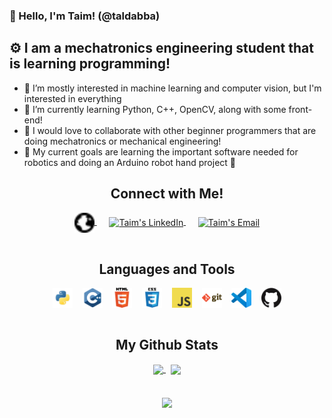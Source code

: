 ### 👋 Hello, I'm Taim! (@taldabba)

## ⚙️ I am a mechatronics engineering student that is learning programming!  
- 👀 I’m mostly interested in machine learning and computer vision, but I'm interested in everything
- 🌱 I’m currently learning Python, C++, OpenCV, along with some front-end!
- 🤝 I would love to collaborate with other beginner programmers that are doing mechatronics or mechanical engineering! 
- 🤖 My current goals are learning the important software needed for robotics and doing an Arduino robot hand project 🦾

<div align="center">
  <h2><b>Connect with Me!</b></h2>
  <a href="https://taldabba.github.io/personal-website/">
    <img align="center" alt="Taim's Website" height="32" width="32" src="https://raw.githubusercontent.com/iconic/open-iconic/master/svg/globe.svg"/>
  </a>
  &nbsp;&nbsp;&nbsp;&nbsp;
  <a href="https://www.linkedin.com/in/taim">
    <img align="center" alt="Taim's LinkedIn" height="32" width="32" src="https://cdn.jsdelivr.net/npm/simple-icons@v5/icons/linkedin.svg"/>
  </a>
  &nbsp;&nbsp;&nbsp;&nbsp;
  <a href="mailto:taldabba@gmail.com">
    <img align="center" alt="Taim's Email" height="32" width="32" src="https://cdn.jsdelivr.net/npm/simple-icons@v5/icons/gmail.svg"/>
  </a>
</div>

<br>

<div align="center">
  <h2><b>Languages and Tools</b></h2>
  <img align="center" alt="Python" width="32px" src="https://raw.githubusercontent.com/github/explore/80688e429a7d4ef2fca1e82350fe8e3517d3494d/topics/python/python.png"/>
  &nbsp;&nbsp;
  <img align="center" alt="C++" width="32px" src="https://raw.githubusercontent.com/github/explore/80688e429a7d4ef2fca1e82350fe8e3517d3494d/topics/cpp/cpp.png"/>
  &nbsp;&nbsp;
  <img align="center" alt="HTML5" width="32px" src="https://raw.githubusercontent.com/github/explore/80688e429a7d4ef2fca1e82350fe8e3517d3494d/topics/html/html.png"/>
  &nbsp;&nbsp;
  <img align="center" alt="CSS3" width="32px" src="https://raw.githubusercontent.com/github/explore/80688e429a7d4ef2fca1e82350fe8e3517d3494d/topics/css/css.png"/>
  &nbsp;&nbsp;
  <img align="center" alt="JavaScript" width="32px" src="https://raw.githubusercontent.com/github/explore/80688e429a7d4ef2fca1e82350fe8e3517d3494d/topics/javascript/javascript.png"/>
  &nbsp;&nbsp;
  <img align="center" alt="Git" width="32px" src="https://raw.githubusercontent.com/github/explore/80688e429a7d4ef2fca1e82350fe8e3517d3494d/topics/git/git.png"/>
  &nbsp;&nbsp;
  <img align="center" alt="Visual Studio Code" width="32px" src="https://raw.githubusercontent.com/github/explore/80688e429a7d4ef2fca1e82350fe8e3517d3494d/topics/visual-studio-code/visual-studio-code.png"/>
  &nbsp;&nbsp;
  <img align="center" alt="GitHub" width="32px" src="https://raw.githubusercontent.com/github/explore/78df643247d429f6cc873026c0622819ad797942/topics/github/github.png"/>
</div>
  
<br>

<div align="center">
  <h2>My Github Stats</h2>
  <a href="https://github.com/taldabba/taldabba/blob/main/README.md">
    <img align="center" src="https://github-readme-stats.vercel.app/api?username=taldabba&show_icons=true&theme=nightowl&count_private=true" />
  </a>
  &nbsp;
  <a href="https://github.com/taldabba/taldabba/blob/main/README.md">
    <img align="center" src="https://github-readme-stats.vercel.app/api/top-langs/?username=taldabba&langs_count=5&theme=nightowl"/>
  </a>
  
  <br>
  <br>
  <br>
  
  <a href="https://github.com/taldabba/taldabba/blob/main/README.md">
    <img align="center" src="https://visitor-badge.glitch.me/badge?page_id=taldabba.visitor-badge"/>
  </a>
</div>
